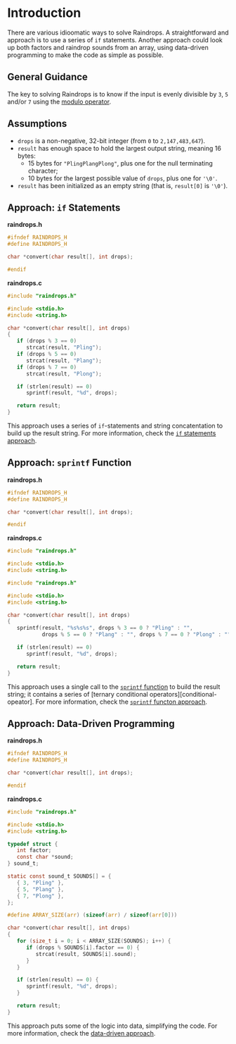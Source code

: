 # Introduction

There are various idioomatic ways to solve Raindrops.
A straightforward and approach is to use a series of `if` statements.
Another approach could look up both factors and raindrop sounds from an array, using data-driven programming to make the code as simple as possible.

## General Guidance

The key to solving Raindrops is to know if the input is evenly divisible by `3`, `5` and/or `7` using the [modulo operator][modulo-operator].

## Assumptions

- `drops` is a non-negative, 32-bit integer (from `0` to `2,147,483,647`).
- `result` has enough space to hold the largest output string, meaning 16 bytes:
  - 15 bytes for `"PlingPlangPlong"`, plus one for the null terminating character;
  - 10 bytes for the largest possible value of `drops`, plus one for `'\0'`.
- `result` has been initialized as an empty string (that is, `result[0]` is `'\0'`).

## Approach: `if` Statements

**raindrops.h**

```c
#ifndef RAINDROPS_H
#define RAINDROPS_H

char *convert(char result[], int drops);

#endif
```

**raindrops.c**

```c
#include "raindrops.h"

#include <stdio.h>
#include <string.h>

char *convert(char result[], int drops)
{
   if (drops % 3 == 0)
      strcat(result, "Pling");
   if (drops % 5 == 0)
      strcat(result, "Plang");
   if (drops % 7 == 0)
      strcat(result, "Plong");

   if (strlen(result) == 0)
      sprintf(result, "%d", drops);

   return result;
}
```

This approach uses a series of `if`-statements and string concatentation to build up the result string.
For more information, check the [`if` statements approach][approach-if-statements].

## Approach: `sprintf` Function

**raindrops.h**

```c
#ifndef RAINDROPS_H
#define RAINDROPS_H

char *convert(char result[], int drops);

#endif
```

**raindrops.c**

```c
#include "raindrops.h"

#include <stdio.h>
#include <string.h>

#include "raindrops.h"

#include <stdio.h>
#include <string.h>

char *convert(char result[], int drops)
{
   sprintf(result, "%s%s%s", drops % 3 == 0 ? "Pling" : "",
           drops % 5 == 0 ? "Plang" : "", drops % 7 == 0 ? "Plong" : "");

   if (strlen(result) == 0)
      sprintf(result, "%d", drops);

   return result;
}
```

This approach uses a single call to the [`sprintf` function][sprintf] to build the result string;
it contains a series of [ternary conditional operators][conditional-opeator].
For more information, check the [`sprintf` functon approach][approach-sprintf].

## Approach: Data-Driven Programming

**raindrops.h**

```c
#ifndef RAINDROPS_H
#define RAINDROPS_H

char *convert(char result[], int drops);

#endif
```

**raindrops.c**

```c
#include "raindrops.h"

#include <stdio.h>
#include <string.h>

typedef struct {
   int factor;
   const char *sound;
} sound_t;

static const sound_t SOUNDS[] = {
   { 3, "Pling" },
   { 5, "Plang" },
   { 7, "Plong" },
};

#define ARRAY_SIZE(arr) (sizeof(arr) / sizeof(arr[0]))

char *convert(char result[], int drops)
{
   for (size_t i = 0; i < ARRAY_SIZE(SOUNDS); i++) {
      if (drops % SOUNDS[i].factor == 0) {
         strcat(result, SOUNDS[i].sound);
      }
   }

   if (strlen(result) == 0) {
      sprintf(result, "%d", drops);
   }

   return result;
}
```

This approach puts some of the logic into data, simplifying the code.
For more information, check the [data-driven approach][approach-data-driven].

[modulo-operator]: https://www.geeksforgeeks.org/modulo-operator-in-c-cpp-with-examples/
[conditional-operator]: https://www.geeksforgeeks.org/conditional-or-ternary-operator-in-c/
[sprintf]: https://pubs.opengroup.org/onlinepubs/9699919799/functions/sprintf.html
[approach-if-statements]: https://exercism.org/tracks/c/exercises/raindrops/approaches/if-statements
[approach-sprintf]: https://exercism.org/tracks/c/exercises/raindrops/approaches/sprintf
[approach-data-driven]: https://exercism.org/tracks/c/exercises/raindrops/approaches/data-driven
